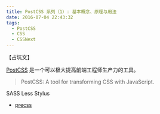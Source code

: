 ```yaml
---
title: PostCSS 系列（1）: 基本概念、原理与用法
date: 2016-07-04 22:43:32
tags: 
  - PostCSS
  - CSS
  - CSSNext
---
```


【占坑文】

[PostCSS](http://postcss.org/) 是一个可以极大提高前端工程师生产力的工具。

> PostCSS:
> A tool for transforming CSS with JavaScript.

<!-- more -->


SASS
Less
Stylus


+ [precss](https://github.com/jonathantneal/precss)